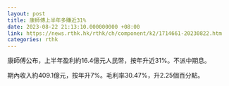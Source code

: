 ```yaml
---
layout: post
title: 康師傅上半年多賺近31%
date: 2023-08-22 21:13:10.000000000 +08:00
link: https://news.rthk.hk/rthk/ch/component/k2/1714661-20230822.htm
categories: rthk
---
```


康師傅公布，上半年盈利約16.4億元人民幣，按年升近31%。不派中期息。

期內收入約409.1億元，按年升7%。毛利率30.47%，升2.25個百分點。
